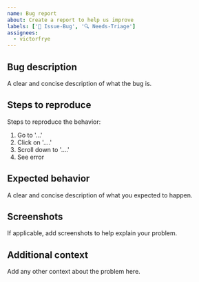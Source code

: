 ```yaml
---
name: Bug report
about: Create a report to help us improve
labels: ['🐞 Issue-Bug', '🔍 Needs-Triage']
assignees:
  - victorfrye
---
```


## Bug description

A clear and concise description of what the bug is.

## Steps to reproduce

Steps to reproduce the behavior:

1. Go to '...'
2. Click on '....'
3. Scroll down to '....'
4. See error

## Expected behavior

A clear and concise description of what you expected to happen.

## Screenshots

If applicable, add screenshots to help explain your problem.

## Additional context

Add any other context about the problem here.
